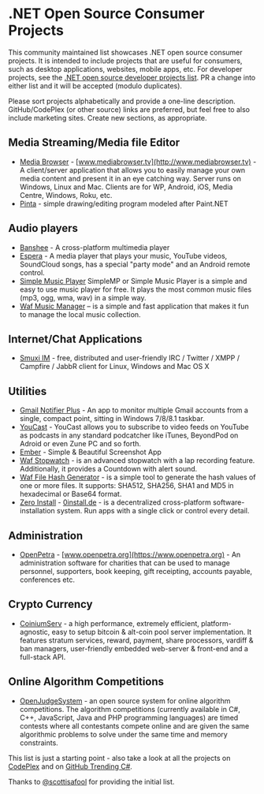 # .NET Open Source Consumer Projects

This community maintained list showcases .NET open source consumer projects. It is intended to include projects that are useful for consumers, such as desktop applications, websites, mobile apps, etc.  For developer projects, see the [.NET open source developer projects list](dotnet-developer-projects.md). PR a change into either list and it will be accepted (modulo duplicates). 

Please sort projects alphabetically and provide a one-line description. GitHub/CodePlex (or other source) links are preferred, but feel free to also include marketing sites. Create new sections, as appropriate. 

## Media Streaming/Media file Editor
 * [Media Browser](https://github.com/mediabrowser/) - [www.mediabrowser.tv](http://www.mediabrowser.tv) - A client/server application that allows you to easily manage your own media content and present it in an eye catching way. Server runs on Windows, Linux and Mac. Clients are for WP, Android, iOS, Media Centre, Windows, Roku, etc.
 * [Pinta](https://github.com/PintaProject/Pinta) - simple drawing/editing program modeled after Paint.NET
 
## Audio players
 * [Banshee](https://github.com/GNOME/banshee) - A cross-platform multimedia player
 * [Espera](https://github.com/flagbug/Espera) - A media player that plays your music, YouTube videos, SoundCloud songs, has a special "party mode" and an Android remote control.
 * [Simple Music Player](https://github.com/punker76/simple-music-player) SimpleMP or Simple Music Player is a simple and easy to use music player for free. It plays the most common music files (mp3, ogg, wma, wav) in a simple way.
 * [Waf Music Manager](https://jbe2277.github.io/musicmanager) – is a simple and fast application that makes it fun to manage the local music collection.

## Internet/Chat Applications
 * [Smuxi IM](https://github.com/meebey/smuxi) - free, distributed and user-friendly IRC / Twitter / XMPP / Campfire / JabbR client for Linux, Windows and Mac OS X 

## Utilities 
 * [Gmail Notifier Plus](https://github.com/shellscape/Gmail-Notifier-Plus) - An app to monitor multiple Gmail accounts from a single, compact point, sitting in Windows 7/8/8.1 taskbar.
 * [YouCast](https://github.com/I3arnon/YouCast) - YouCast allows you to subscribe to video feeds on YouTube as podcasts in any standard podcatcher like iTunes, BeyondPod on Adroid or even Zune PC and so forth.
 * [Ember](https://github.com/Embershot/Ember) - Simple & Beautiful Screenshot App
 * [Waf Stopwatch](http://wafstopwatch.codeplex.com) - is an advanced stopwatch with a lap recording feature. Additionally, it provides a Countdown with alert sound.
 * [Waf File Hash Generator](http://fhg.codeplex.com) - is a simple tool to generate the hash values of one or more files. It supports: SHA512, SHA256, SHA1 and MD5 in hexadecimal or Base64 format.
 * [Zero Install](https://github.com/0install/0install-win) - [0install.de](http://0install.de/) - is a decentralized cross-platform software-installation system. Run apps with a single click or control every detail.
 
## Administration
 * [OpenPetra](https://github.com/openpetra/openpetra) - [www.openpetra.org](https://www.openpetra.org) - An administration software for charities that can be used to manage personnel, supporters, book keeping, gift receipting, accounts payable, conferences etc.
  
## Crypto Currency
 * [CoiniumServ](https://github.com/CoiniumServ/CoiniumServ) - a high performance, extremely efficient, platform-agnostic, easy to setup bitcoin & alt-coin pool server implementation. It features stratum services, reward, payment, share processors, vardiff & ban managers, user-friendly embedded web-server & front-end and a full-stack API.
 
## Online Algorithm Competitions
 * [OpenJudgeSystem](https://github.com/NikolayIT/OpenJudgeSystem) - an open source system for online algorithm competitions. The algorithm competitions (currently available in C#, C++, JavaScript, Java and PHP programming languages) are timed contests where all contestants compete online and are given the same algorithmic problems to solve under the same time and memory constraints.
 
This list is just a starting point - also take a look at all the projects on [CodePlex](http://www.codeplex.com/) and on [GitHub Trending C#](https://github.com/trending?l=csharp).

Thanks to [@scottisafool](https://twitter.com/scottisafool) for providing the initial list.
